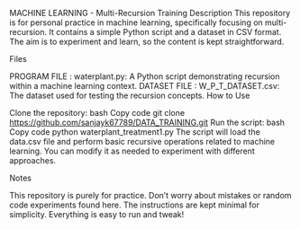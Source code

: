 MACHINE LEARNING - Multi-Recursion Training
Description
This repository is for personal practice in machine learning, specifically focusing on multi-recursion. It contains a simple Python script and a dataset in CSV format. The aim is to experiment and learn, so the content is kept straightforward.

Files

  PROGRAM FILE :
                waterplant.py: A Python script demonstrating recursion within a machine learning context.
  DATASET FILE :
                W_P_T_DATASET.csv: The dataset used for testing the recursion concepts.
How to Use

Clone the repository:
  bash
    Copy code
      git clone https://github.com/sanjayk67789/DATA_TRAINING.git
Run the script:
  bash
    Copy code
      python waterplant_treatment1.py
The script will load the data.csv file and perform basic recursive operations related to machine learning. You can modify it as needed to experiment with different approaches.

Notes

This repository is purely for practice. Don’t worry about mistakes or random code experiments found here.
The instructions are kept minimal for simplicity. Everything is easy to run and tweak!
